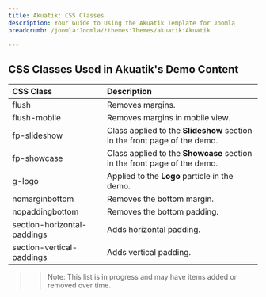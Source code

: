 ```yaml
---
title: Akuatik: CSS Classes
description: Your Guide to Using the Akuatik Template for Joomla
breadcrumb: /joomla:Joomla/!themes:Themes/akuatik:Akuatik

---
```


## CSS Classes Used in Akuatik's Demo Content

| CSS Class                   | Description                                                               |
| :-----                      | :-----                                                                    |
| flush                       | Removes margins.                                                          |
| flush-mobile                | Removes margins in mobile view.                                           |
| fp-slideshow                | Class applied to the **Slideshow** section in the front page of the demo. |
| fp-showcase                 | Class applied to the **Showcase** section in the front page of the demo.  |
| g-logo                      | Applied to the **Logo** particle in the demo.                             |
| nomarginbottom              | Removes the bottom margin.                                                |
| nopaddingbottom             | Removes the bottom padding.                                               |
| section-horizontal-paddings | Adds horizontal padding.                                                  |
| section-vertical-paddings   | Adds vertical padding.                                                    |

>> Note: This list is in progress and may have items added or removed over time.
